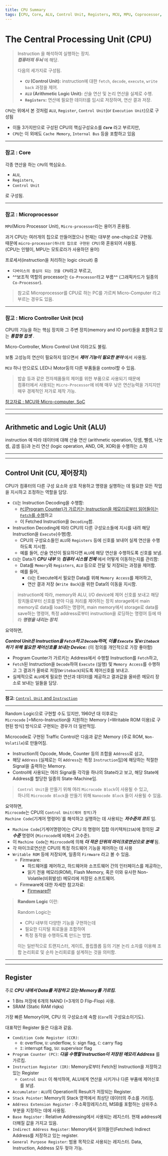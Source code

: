 ```yaml
---
title: CPU Summary
tags: [CPU, Core, ALU, Control Unit, Registers, MCU, MPU, Coprocessor, Processor]
---
```


# The Central Processing Unit (CPU)

> Instruction 을 해석하여 실행하는 장치.  
> ***컴퓨터의 두뇌*** 에 해당.
>
> 다음의 세가지로 구성됨.
>
> * **`CU` (Control Unit):** instruction에 대한 `fetch`, `decode`, `execute`, `write back` 과정을 제어.
> * **`ALU` (Arithmetic Logic Unit):** 산술 연산 및 논리 연산을 실제로 수행.
> * **`Registers`:** 연산에 필요한 데이터를 임시로 저장하며, 연산 결과 저장.

`CPU`는 위에서 본 것처럼 `ALU`, `Register`, `Control Unit`(or `Execution Unit`)으로 구성됨  

* 이들 3가지만으로 구성된 CPU의 핵심구성요소를 ***`Core`*** 라고 부르지만, 
* `CPU`는 이 외에도 `Cache Memory`, `Internal Bus` 등을 포함하고 있음

---

### 참고 : Core

각종 연산을 하는 `CPU`의 핵심요소.  

* `ALU`, 
* `Registers`, 
* `Control Unit`

로 구성됨.

---

### 참고 : Microprocessor

`MPU`(Micro Processor Unit), `Micro-processor`라는 용어가 혼용됨.

과거 CPU는 여러개의 칩으로 만들어졌으나 현재는 대부분 one-chip으로 구현됨.  
때문에 `micro-processor(하나의 칩으로 구현된 CPU)`와 혼용되어 사용됨.  
(CPU는 인텔이, MPU는 모토로라가 사용하던 용어)

프로세서(instruction을 처리하는 logic circuit) 중 

* `디바이스의 중심이 되는 것을 CPU`라고 부르고, 
* ^^보조적 역할의 processor는 `Co-Processor`라고 부름^^ (그래픽카드가 일종의 `Co-Processor`).

> 참고로 Microprocessor를 CPU로 하는 PC를 가르켜 Micro-Computer 라고 부르는 경우도 있음.

---

### 참고 : Micro Controller Unit (`MCU`)

CPU의 기능을 하는 핵심 장치와 그 주변 장치(memory and IO port)들을 포함하고 있는 ***통합형 칩셋*** .

Micro-Controller, Micro Control Unit 이라고도 불림.

보통 고성능의 연산이 필요하지 않으면서 ***제어 기능이 필요한 분야*** 에서 사용됨.

`MCU` 하나 만으로도 LED나 Motor등의 다른 부품들을 control할 수 있음.

> 밥솥 등과 같은 전자제품들의 제어를 위한 부품으로 사용되기 때문에  
> 컴퓨터에서 사용되는 `Micro-Processor`에 비해 매우 낮은 연산능력을 가지지만  
> 매우 경제적인 저가로 제작 가능.

[참고자료 : MCU와 Micro-computer, SoC](https://dsaint31.tistory.com/419)

---

---

## Arithmetic and Logic Unit (ALU)

instruction 에 따라 데이터에 대해 산술 연산 (arithmetic operation, 덧셈, 뺄셈, 나눗셈, 곱셈 등)과 논리 연산 (logic operation, AND, OR, XOR)을 수행하는 소자


---

---

## Control Unit (CU, 제어장치)

CPU가 컴퓨터의 다른 구성 요소와 상호 작용하고 명령을 실행하는 데 필요한 모든 작업을 지시하고 조정하는 역할을 담당.

* `CU`는 Instruction Decoding을 수행함: 
    * <u>`PC`(Program Counter)가 가르키는 Instruction을 메모리로부터 읽어들이는 `Fetch`를 수행</u>하고
    *  이 Fetched Instruction을 `Decoding`함.
* Instruction Decoding에 따라 CPU의 다른 구성요소들에 지시를 내려 해당 Instruction을 `Execute`(수행)함.
    * CPU의 구성요소들인 `ALU`와 `Registers` 등에 신호를 보내어 실제 연산을 수행하도록 지시함.
    * 예를 들어, 산술 연산이 필요하다면 `ALU`에 해당 연산을 수행하도록 신호를 보냄.
* `CU`는 Data가 ***CPU 내부*** 와 ***컴퓨터 시스템 전체*** 에서 어떻게 이동하는지를 관리함: 
    * Data를 `Memory`와 `Registers`, `ALU` 등으로 전달 및 저장되는 과정을 제어함.
    * 예를 들어, 
        * `CU`는 Execute에서 필요한 Data를 위해 `Memory Access`를 제어하고,
        * 연산 결과 저장 (`Write Back`)을 위한 Data의 이동을 지시함.

> instruction에 따라, memory와 ALU, I/O device에 제어 신호를 보내고 해당 장치들로부터 신호를 받아 다음 처리를 제어하는 장치
> storage에서 main memory로 data를 load하는 명령어, main memory에서 storage로 data를 save하는 명령어, 특정 address로부터 instruction을 로딩하는 명령어 등에 따라 ***명령을 내리는 장치***.

요약하면,  

***Control Unit은 Instruction을 `Fetch`하고 `Decode`하며, 이를 `Execute` 및 `Writeback`하기 위해 필요한 제어신호를 보내는 Device:*** (이 정의를 개인적으로 가장 좋아함)

* Program Counter가 가르키는 Address에서 수행할 Instruction를 `Fetch`하고,
* `Fetch`된 Instruction을 `Decode`하여 `Execute` (실행) 및 `Memory Access`를 수행하고 그 결과가 올바로 저장(`Writeback`)되도록 제어신호를 보내고.
* 실제적으로 `ALU`에게 필요한 연산과 데이터를 제공하고 결과값을 올바른 메모리 장소로 보내는 일들을 담당.

---

**참고**: [`Control Unit` and `Instruction`](http://dsaint31.tistory.com/414)

---

Random Logic으로 구현할 수도 있지만, 1960년 대 이후로는  
`Microcode` [=Micro-Instruction을 지원하는 Memory (=Writable ROM 이용)로 구현된 방식] 방식으로 구현되는 경우가 더 일반적임.

Microcode로 구현된 Traffic Control은 다음과 같은 Memory (주로 ROM, `Non-Volatile`)로 만들어짐.

* Instruction의 Opcode, Mode, Counter 등의 조합을 `Address`로 삼고,
* 해당 `Address` (실제로는 이 `Address`는 특정 `Instruction`임)에 해당하는 적절한 Signal을 출력하는 Memory.
* Control에 사용되는 여러 Signal들 각각을 하나의 State라고 보고, 해당 State에 Address를 할당한 일종의 State-Machine임.

> `Control Unit`을 만들기 위해 여러 `Microcode Block`이 사용될 수 있고,  
> 하나의 `Microcode Block`을 만들기 위해 `Nanocode Block` 들이 사용될 수 있음. 

요약하면,  
`Microcode`는 CPU의 `Control Unit(제어 장치)`가  
`Machine Code`(기계어 명령어)`를 해석하고 실행하는 데 사용되는 ***저수준의 코드*** 임.  

* `Machine Code`(기계어명령어)는 CPU 의 명령어 집합 아키텍처(`ISA`)에 정의된 ***고수준***  명령어 (`Microcode`에 비해서 고수준). 
* 이 `Machine Code`는 `Microcode`에 의해 ***더 작은 단위의 마이크로연산으로 분해*** 됨. 
* 각 마이크로연산은 CPU의 특정 하드웨어 기능을 제어하는 데 사용
* `Writable ROM` 등에 저장되며, 일종의 `Firmware` 라고 볼 수 있음.
    * Firmware: 
        * 하드웨어를 제어하고, 하드웨어와 소프트웨어 간의 인터페이스를 제공하는, 
        * 읽기 전용 메모리(ROM), Flash Memory, 혹은 이와 유사한 Non-Volatile(비휘발성) 메모리에 저장된 소프트웨어.
    * Firmware에 대한 자세한 참고자료: 
        * [Firmware란](../ch03_seq/ce03_05_hw_and_sw.md#firmware)


> **Random Logic** 이란:
>
> Random Logic는 
> 
> * CPU 내부의 다양한 기능을 구현하는데 
> * 필요한 디지털 회로들을 조합하여 
> * 특정 동작을 수행하도록 만드는 방법.  
>
> 이는 일반적으로 트랜지스터, 게이트, 플립플롭 등의 기본 논리 소자를 이용해 조합 논리회로 및 순차 논리회로를 설계하는 것을 의미함.

---

---

## Register

주로 ***CPU 내에서 Data를 저장하고 있는 Memory를 가르킴.***  

* 1 Bits 저장에 6개의 NAND (=3개의 D Flip-Flop) 사용.
*  SRAM (Static RAM rlqks)

가장 빠른 Memory이며, CPU 의 구성요소에 속함 (`Core`의 구성요소이기도).

대표적인 Register 들은 다음과 같음.

* `Condition Code Register (CCR)`:
    * `O`: overflow, `U`: underflow, `S`: sign flag, `C`: carry flag
    * `I`: interrupt flag, `SU`: supervisor flag
* `Program Counter (PC)`: ***다음 수행할 Instruction이 저장된 메모리 Address*** 를 가르킴.
* `Instruction Register (IR)`: Memory로부터 Fetch된 Instruction을 저장하고 있는 Register
    * `Control Unit` 이 해석하여, ALU에게 연산을 시키거나 다른 부품에 제어신호를 보냄. 
* `Accumulator` : `ALU`의 Operation의 Result가 저장되는 Register.
* `Stack Pointer`: Memory의 Stack 영역에서 최상단 데이터의 주소를 가리킴.
* `Address Extension Register` : 주소확장레지스터, MSB를 포함하는 상위주소 부분을 지정하는 데에 사용됨.
* `Base Register` : Relative Addressing에서 사용되는 레지스터. 현재 address에 더해질 값을 가지고 있음.
* `Indirect Address Register`: Memory에서 읽어들인(Fetched) Indirect Address를 저장하고 있는 register.
* `General Purpose Register`: 범용 목적으로 사용되는 레지스터. Data, Instruction, Address 모두 젖아 가능. 

